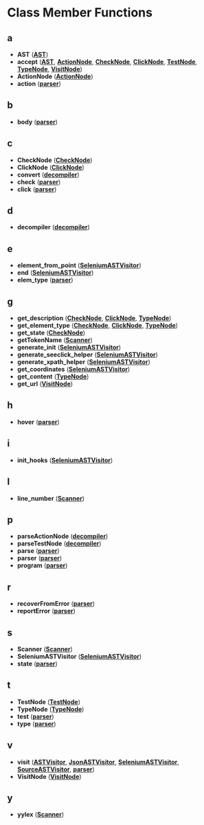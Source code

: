 
# Class Member Functions



## a

* **AST** ([**AST**](classAST.md))
* **accept** ([**AST**](classAST.md), [**ActionNode**](classActionNode.md), [**CheckNode**](classCheckNode.md), [**ClickNode**](classClickNode.md), [**TestNode**](classTestNode.md), [**TypeNode**](classTypeNode.md), [**VisitNode**](classVisitNode.md))
* **ActionNode** ([**ActionNode**](classActionNode.md))
* **action** ([**parser**](classparser.md))


## b

* **body** ([**parser**](classparser.md))


## c

* **CheckNode** ([**CheckNode**](classCheckNode.md))
* **ClickNode** ([**ClickNode**](classClickNode.md))
* **convert** ([**decompiler**](classdecompiler.md))
* **check** ([**parser**](classparser.md))
* **click** ([**parser**](classparser.md))


## d

* **decompiler** ([**decompiler**](classdecompiler.md))


## e

* **element\_from\_point** ([**SeleniumASTVisitor**](classSeleniumASTVisitor.md))
* **end** ([**SeleniumASTVisitor**](classSeleniumASTVisitor.md))
* **elem\_type** ([**parser**](classparser.md))


## g

* **get\_description** ([**CheckNode**](classCheckNode.md), [**ClickNode**](classClickNode.md), [**TypeNode**](classTypeNode.md))
* **get\_element\_type** ([**CheckNode**](classCheckNode.md), [**ClickNode**](classClickNode.md), [**TypeNode**](classTypeNode.md))
* **get\_state** ([**CheckNode**](classCheckNode.md))
* **getTokenName** ([**Scanner**](classScanner.md))
* **generate\_init** ([**SeleniumASTVisitor**](classSeleniumASTVisitor.md))
* **generate\_seeclick\_helper** ([**SeleniumASTVisitor**](classSeleniumASTVisitor.md))
* **generate\_xpath\_helper** ([**SeleniumASTVisitor**](classSeleniumASTVisitor.md))
* **get\_coordinates** ([**SeleniumASTVisitor**](classSeleniumASTVisitor.md))
* **get\_content** ([**TypeNode**](classTypeNode.md))
* **get\_url** ([**VisitNode**](classVisitNode.md))


## h

* **hover** ([**parser**](classparser.md))


## i

* **init\_hooks** ([**SeleniumASTVisitor**](classSeleniumASTVisitor.md))


## l

* **line\_number** ([**Scanner**](classScanner.md))


## p

* **parseActionNode** ([**decompiler**](classdecompiler.md))
* **parseTestNode** ([**decompiler**](classdecompiler.md))
* **parse** ([**parser**](classparser.md))
* **parser** ([**parser**](classparser.md))
* **program** ([**parser**](classparser.md))


## r

* **recoverFromError** ([**parser**](classparser.md))
* **reportError** ([**parser**](classparser.md))


## s

* **Scanner** ([**Scanner**](classScanner.md))
* **SeleniumASTVisitor** ([**SeleniumASTVisitor**](classSeleniumASTVisitor.md))
* **state** ([**parser**](classparser.md))


## t

* **TestNode** ([**TestNode**](classTestNode.md))
* **TypeNode** ([**TypeNode**](classTypeNode.md))
* **test** ([**parser**](classparser.md))
* **type** ([**parser**](classparser.md))


## v

* **visit** ([**ASTVisitor**](classASTVisitor.md), [**JsonASTVisitor**](classJsonASTVisitor.md), [**SeleniumASTVisitor**](classSeleniumASTVisitor.md), [**SourceASTVisitor**](classSourceASTVisitor.md), [**parser**](classparser.md))
* **VisitNode** ([**VisitNode**](classVisitNode.md))


## y

* **yylex** ([**Scanner**](classScanner.md))




